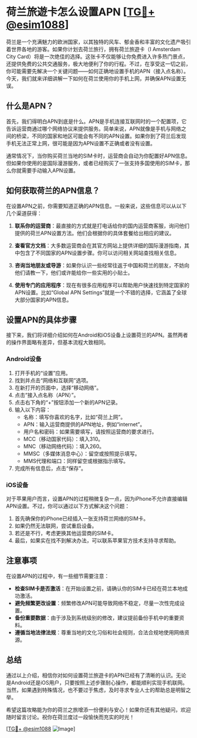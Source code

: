 # 荷兰旅遊卡怎么设置APN [[TG💪+ @esim1088](https://t.me/s/esim1088)]

荷兰是一个充满魅力的欧洲国家，以其独特的风车、郁金香和丰富的文化遗产吸引着世界各地的游客。如果你计划去荷兰旅行，拥有荷兰旅遊卡（I Amsterdam City Card）将是一次绝佳的选择。这张卡不仅能够让你免费进入许多热门景点，还提供免费的公共交通服务，极大地便利了你的行程。不过，在享受这一切之前，你可能需要先解决一个关键问题——如何正确地设置手机的APN（接入点名称）。今天，我们就来详细讲解一下如何在荷兰使用你的手机上网，并确保APN设置无误。

## 什么是APN？

首先，我们得明白APN到底是什么。APN是手机连接互联网时的一个配置项，它告诉运营商通过哪个网络协议来提供服务。简单来说，APN就像是手机与网络之间的桥梁，不同的国家和地区可能会有不同的APN设置。如果你到了荷兰后发现手机无法正常上网，很可能是因为APN设置不正确或者没有设置。

通常情况下，当你购买荷兰当地的SIM卡时，运营商会自动为你配置好APN信息。但如果你使用的是国际漫游服务，或者已经购买了一张支持多国使用的SIM卡，那么你就需要手动输入APN设置。

## 如何获取荷兰的APN信息？

在设置APN之前，你需要知道正确的APN信息。一般来说，这些信息可以从以下几个渠道获得：

1. **联系你的运营商**：最直接的方式就是打电话给你的国内运营商客服，询问他们提供的荷兰APN设置方法。他们会根据你的具体套餐给出相应的建议。

2. **查看官方文档**：大多数运营商会在其官方网站上提供详细的国际漫游指南，其中包含了不同国家的APN设置步骤。你可以访问相关网站查找相关信息。

3. **咨询当地朋友或导游**：如果你认识一些经常往返于中国和荷兰的朋友，不妨向他们请教一下，他们或许能给你一些实用的小贴士。

4. **使用专门的应用程序**：现在有很多应用程序可以帮助用户快速找到特定国家的APN设置。比如“Global APN Settings”就是一个不错的选择，它涵盖了全球大部分国家的APN信息。

## 设置APN的具体步骤

接下来，我们将详细介绍如何在Android和iOS设备上设置荷兰的APN。虽然两者的操作界面略有差异，但基本流程大致相同。

### Android设备

1. 打开手机的“设置”应用。
2. 找到并点击“网络和互联网”选项。
3. 在新打开的页面中，选择“移动网络”。
4. 点击“接入点名称（APN）”。
5. 点击右下角的“+”按钮添加一个新的APN记录。
6. 输入以下内容：
   - 名称：填写你喜欢的名字，比如“荷兰上网”。
   - APN：输入运营商提供的APN地址，例如“internet”。
   - 用户名和密码：如果需要填写，请按照运营商的要求进行。
   - MCC（移动国家代码）：填入310。
   - MNC（移动网络代码）：填入260。
   - MMSC（多媒体消息中心）：留空或按照提示填写。
   - MMS代理和端口：同样留空或根据指示填写。
7. 完成所有信息后，点击“保存”。

### iOS设备

对于苹果用户而言，设置APN的过程稍微复杂一点，因为iPhone不允许直接编辑APN设置。不过，你可以通过以下方式解决这个问题：

1. 首先确保你的iPhone已经插入一张支持荷兰网络的SIM卡。
2. 如果仍然无法联网，尝试重启设备。
3. 若还是不行，考虑更换其他运营商的SIM卡。
4. 最后，如果实在找不到解决办法，可以联系苹果官方技术支持寻求帮助。

## 注意事项

在设置APN的过程中，有一些细节需要注意：

- **检查SIM卡是否激活**：在开始设置之前，请确认你的SIM卡已经在荷兰本地成功激活。
- **避免频繁更改设置**：频繁修改APN可能导致网络不稳定，尽量一次性完成设置。
- **备份重要数据**：由于涉及到系统级别的修改，建议提前备份手机中的重要资料。
- **遵循当地法律法规**：尊重当地的文化习俗和社会规则，合法合规地使用网络资源。

## 总结

通过以上介绍，相信你对如何设置荷兰旅遊卡的APN已经有了清晰的认识。无论是Android还是iOS用户，只要按照上述步骤耐心操作，都能顺利实现手机联网。当然，如果遇到特殊情况，也不要过于焦虑，及时寻求专业人士的帮助总是明智之举。

希望这篇攻略能为你的荷兰之旅增添一份便利与安心！如果你还有其他疑问，欢迎随时留言讨论。祝你在荷兰度过一段愉快而充实的时光！

[[TG💪+ @esim1088](https://t.me/s/esim1088) ![Image](https://i.postimg.cc/4NQfJmqS/Snipaste-2025-05-13-00-14-12.png)]